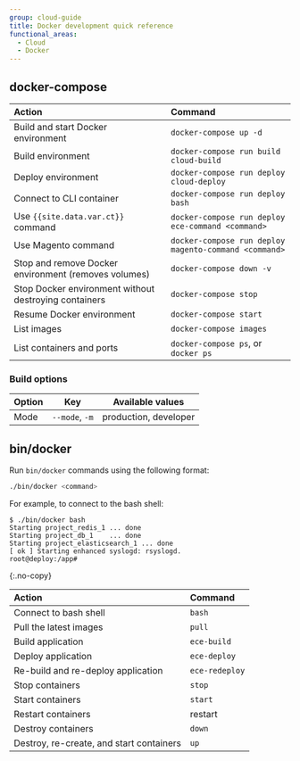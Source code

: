 ```yaml
---
group: cloud-guide
title: Docker development quick reference
functional_areas:
  - Cloud
  - Docker
---
```


## docker-compose

Action | Command
:----- | :------
Build and start Docker environment | `docker-compose up -d`
Build environment | `docker-compose run build cloud-build`
Deploy environment | `docker-compose run deploy cloud-deploy`
Connect to CLI container | `docker-compose run deploy bash`
Use `{{site.data.var.ct}}` command | `docker-compose run deploy ece-command <command>`
Use Magento command | `docker-compose run deploy magento-command <command>`
Stop and remove Docker environment (removes volumes) | `docker-compose down -v`
Stop Docker environment without destroying containers | `docker-compose stop`
Resume Docker environment | `docker-compose start`
List images | `docker-compose images`
List containers and ports | `docker-compose ps`, or `docker ps`

### Build options

| Option       | Key              | Available values
| ------------ | ---------------- | ------------------
| Mode         | `--mode`, `-m`   | production, developer

## bin/docker

Run `bin/docker` commands using the following format:

```bash
./bin/docker <command>
```

For example, to connect to the bash shell:

```terminal
$ ./bin/docker bash
Starting project_redis_1 ... done
Starting project_db_1    ... done
Starting project_elasticsearch_1 ... done
[ ok ] Starting enhanced syslogd: rsyslogd.
root@deploy:/app#
```
{:.no-copy}

Action | Command
:----- | :------
Connect to bash shell | `bash`
Pull the latest images | `pull`
Build application | `ece-build`
Deploy application | `ece-deploy`
Re-build and re-deploy application | `ece-redeploy`
Stop containers | `stop`
Start containers | `start`
Restart containers | restart
Destroy containers | `down`
Destroy, re-create, and start containers | `up`
